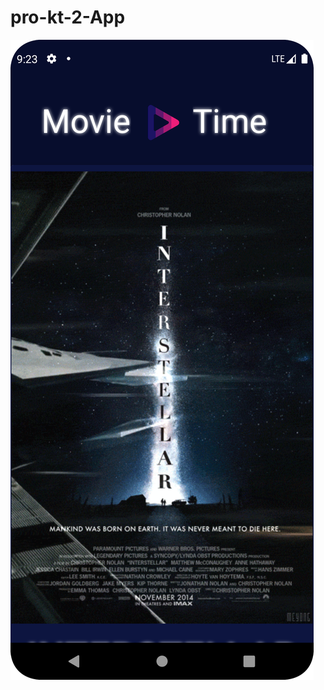 # pro-kt-2-App
![plot](https://raw.githubusercontent.com/Haithamsaleh/pro-kt-2-App/main/Screenshot_20220813_212321.png)
